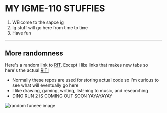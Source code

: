 # MY IGME-110 STUFFIES
1. WElcome to the sapce ig
2. Ig stuff will go here from time to time
3. Have fun

---

## More randomness
Here's a random link to [RIT](https://www.rit.edu/). Except I like links that makes new tabs so here's the actual <a href="https://www.rit.edu/" target="_blank">RIT!</a>
- Normally these repos are used for storing actual code so I'm curious to see what will eventually go here
- I like drawing, gaming, writing, listening to music, and researching
- DINO RUN 2 IS COMING OUT SOON YAYAYAYAY

![random funeee image](https://static.wikitide.net/ravensdndstuffwiki/8/8d/Hustling.png)
